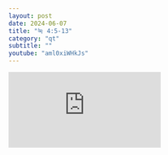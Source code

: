 ```yaml
---
layout: post
date: 2024-06-07
title: "눅 4:5-13"
category: "qt"
subtitle: ""
youtube: "aml0xiWHkJs"
---
```


<div class="youtube margin-large">
    <iframe src="https://www.youtube.com/embed/aml0xiWHkJs" title="YouTube video player" frameborder="0" allow="accelerometer; autoplay; clipboard-write; encrypted-media; gyroscope; picture-in-picture; web-share" allowfullscreen></iframe>
</div>

